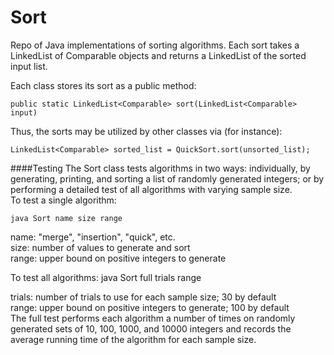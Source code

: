 Sort
====

Repo of Java implementations of sorting algorithms. Each sort takes a LinkedList<Comparable> of Comparable objects and returns a LinkedList<Comparable> of the sorted input list.

Each class stores its sort as a public method:

    public static LinkedList<Comparable> sort(LinkedList<Comparable> input)
Thus, the sorts may be utilized by other classes via (for instance):

    LinkedList<Comparable> sorted_list = QuickSort.sort(unsorted_list);

####Testing
The Sort class tests algorithms in two ways: individually, by generating, printing, and sorting a list of randomly generated integers; or by performing a detailed test of all algorithms with varying sample size.  
To test a single algorithm:

    java Sort name size range
    
name: "merge", "insertion", "quick", etc.  
size: number of values to generate and sort  
range: upper bound on positive integers to generate  

To test all algorithms:
	java Sort full trials range

trials: number of trials to use for each sample size; 30 by default  
range: upper bound on positive integers to generate; 100 by default  
The full test performs each algorithm a number of times on randomly generated sets of 10, 100, 1000, and 10000 integers and records the average running time of the algorithm for each sample size.